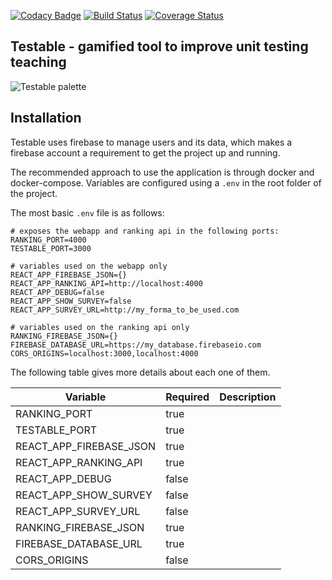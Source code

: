 [![Codacy Badge](https://api.codacy.com/project/badge/Grade/b22163ba0ed9450d89d6e7b2ef71b886)](https://app.codacy.com/app/matheus-marabesi/testable?utm_source=github.com&utm_medium=referral&utm_content=marabesi/testable&utm_campaign=Badge_Grade_Settings)
[![Build Status](https://travis-ci.org/marabesi/testable.svg?branch=master)](https://travis-ci.org/marabesi/testable)
[![Coverage Status](https://coveralls.io/repos/github/marabesi/testable/badge.svg?branch=master)](https://coveralls.io/github/marabesi/testable?branch=master)

## Testable - gamified tool to improve unit testing teaching

![Testable palette](concept.jpg "Testable palette")

## Installation

Testable uses firebase to manage users and its data, which makes a firebase
account a requirement to get the project up and running.

The recommended approach to use the application is through docker and docker-compose.
Variables are configured using a `.env` in the root folder of the project.

The most basic `.env` file is as follows:

```
# exposes the webapp and ranking api in the following ports:
RANKING_PORT=4000
TESTABLE_PORT=3000

# variables used on the webapp only
REACT_APP_FIREBASE_JSON={}
REACT_APP_RANKING_API=http://localhost:4000
REACT_APP_DEBUG=false
REACT_APP_SHOW_SURVEY=false
REACT_APP_SURVEY_URL=http://my_forma_to_be_used.com

# variables used on the ranking api only
RANKING_FIREBASE_JSON={}
FIREBASE_DATABASE_URL=https://my_database.firebaseio.com
CORS_ORIGINS=localhost:3000,localhost:4000
```

The following table gives more details about each one of them.

|Variable|Required|Description|
|--------|--------|-----------|
|RANKING_PORT|true||
|TESTABLE_PORT|true||
|REACT_APP_FIREBASE_JSON|true||
|REACT_APP_RANKING_API|true||
|REACT_APP_DEBUG|false||
|REACT_APP_SHOW_SURVEY|false||
|REACT_APP_SURVEY_URL|false||
|RANKING_FIREBASE_JSON|true||
|FIREBASE_DATABASE_URL|true||
|CORS_ORIGINS|false||